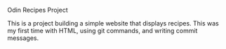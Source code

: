 Odin Recipes Project

This is a project building a simple website that displays recipes. This was my first time with HTML, using git commands, and writing commit messages. 